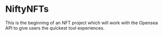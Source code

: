 # NiftyNFTs

This is the beginning of an NFT project which will work with the Opensea API to give users the quickest tool experiences.
